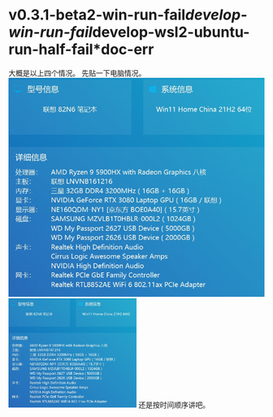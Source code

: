 # v0.3.1-beta2-win-run-fail*develop-win-run-fail*develop-wsl2-ubuntu-run-half-fail*doc-err
大概是以上四个情况。
先贴一下电脑情况。
![image](https://github.com/shlin0415/TmpForIssues/blob/main/20250914-091657.jpg)
<img src="https://github.com/shlin0415/TmpForIssues/blob/main/20250914-091657.jpg" style="width:50%;" alt="description" />
还是按时间顺序讲吧。

